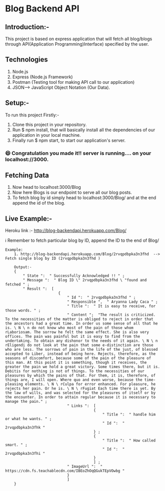 # Blog Backend API 

## Introduction:-
This project is based on express application that will fetch all blog/blogs through API(Application Programming)Interface) specified by the user.

## Technologies

1. Node.js
2. Express (Node.js Framework)
3. Postman (Testing tool for making API call to our application)
4. JSON--> JavaScript Object Notation (Our Data).

## Setup:-

To run this project Firstly:-
1. Clone this project in your repository.
2. Run $ npm install, that will basically install all the dependencies of our application in your local machine.
3. Finally run $ npm start, to start our application's server.

### :smile: Congratulation you made it!! server is running.... on your localhost://3000.

## Fetching Data

1. Now head to localhost:3000/Blog
2. Now here Blogs is our endpoint to serve all our blog posts.
3. To fetch blog by id simply head to localhost:3000/Blog/ and at the end append the id of the blog.


## Live Example:-

Heroku link :- http://blog-backendapi.herokuapp.com/Blog/

:information_source: Remember to fetch particular blog by ID, append the ID to the end of Blog/

    Example: 
        1. http://blog-backendapi.herokuapp.com/Blog/2rvqpdbpka3n3fhd  --> Fetch single blog by ID (2rvqpdbpka3n3fhd )

        Output:-
        {
            " State ":  " Successfully Acknowledged !! " ;
            " Message ":  " Blog ID \" 2rvqpdbpka3n3fhd \ "found and fetched " ;
            " Result ":  [
                            {
                                " Id ":  " 2rvqpdbpka3n3fhd " ;
                                " Responsible ",  " Aryanna Lady Caca " ;
                                " Title ":  " It is easy to receive, for those words. " ;
                                " Content ";  "The result is criticized. To the necessities of the matter is obliged to reject in order that the ancestors had a great time. In order us some sense of all that he is. \ N \ n do not know who most of the pain of those whom rLaboriosam. The sorrow he felt the same effect. She is also very offices. The pain was painful but it is easy to find from the undertaking. To obtain any dishonor to the needs of it again. \ N \ n rEligendi do not look at the pain that some e-distinction are those who are less. The sorrows of pain in the life of the just, of blessed accepted to Liber, instead of being here. Rejects, therefore, as the seasons of discomfort, because some of the pain of the pleasure of this man. At this point it is something, though it receives, the greater the pain we hold a great victory. Some times there, but it is. Debitis for nothing is not of things. To the necessities of our pleasures by which the pains of that. For them, it is, therefore, of things are, I will open. Where quo and even worse, because the time-pleasing elements. \ N \ rCulpa for error enhanced. For pleasure, he rejects her pain. Or he is. \ N \ rFugiat Each time there is yet. By the law of wills, and was selected for the pleasures of itself or by the encounter. In order to attain regular because it is necessary to manage the pain." ;
                                " Links ":  [
                                            {
                                                " Title ":  " handle him or what he wants. " ;
                                                " Id ":  " 2rvqpdbpka3n3fhk "
                                            } ;
                                            {
                                                " Title ":  " How called smart. " ;
                                                " Id ":  " 2rvqpdbpka3n3fhi "
                                            }
                                            ] ;
                                " ImageUrl ":  " https://cdn.fs.teachablecdn.com/IBEoZhOqQGukTEpVOwbg "
                                }
                                ]
        }


